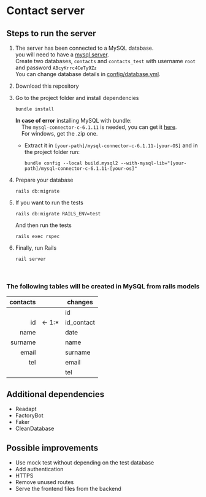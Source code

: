 # Contact server
## Steps to run the server
1. The server has been connected to a MySQL database.\
you will need to have a 
[mysql server](https://dev.mysql.com/downloads/mysql/).\
Create two databases, `contacts` and `contacts_test` with username `root` and password `ABcyKrrc4CeTy9Zz`\
You can change database details in 
[config/database.yml](https://github.com/RaquelGG/contacts-server/blob/main/config/database.yml).

    
1. Download this repository 

2. Go to the project folder and install dependencies
   ```
   bundle install
   ```
   **In case of error** installing MySQL with bundle:\
    &nbsp;&nbsp;&nbsp; The `mysql-connector-c-6.1.11` is needed, you can get it [here](https://downloads.mysql.com/archives/c-c/).\
    &nbsp;&nbsp;&nbsp; For windows, get the .zip one.
    - Extract it in `[your-path]/mysql-connector-c-6.1.11-[your-OS]` and in the project folder run:
        ```
        bundle config --local build.mysql2 --with-mysql-lib="[your-path]/mysql-connector-c-6.1.11-[your-os]"
        ```

3. Prepare your database
   ``` 
   rails db:migrate
   ```
4. If you want to run the tests
    ```
    rails db:migrate RAILS_ENV=test
    ```
    And then run the tests
    ```
    rails exec rspec
    ```
5. Finally, run Rails
   ```
   rail server
   ```
<br />

### The following tables will be created in MySQL from rails models

| contacts |        | changes    |
|---------:|:------:|------------|
|          |        | id         |
|       id | <- 1:* | id_contact |
|     name |        | date       |
|  surname |        | name       |
|    email |        | surname    |
|      tel |        | email      |
|          |        | tel        |

## Additional dependencies
- Readapt
- FactoryBot
- Faker
- CleanDatabase
  
## Possible improvements
- Use mock test without depending on the test database
- Add authentication
- HTTPS
- Remove unused routes
- Serve the frontend files from the backend
